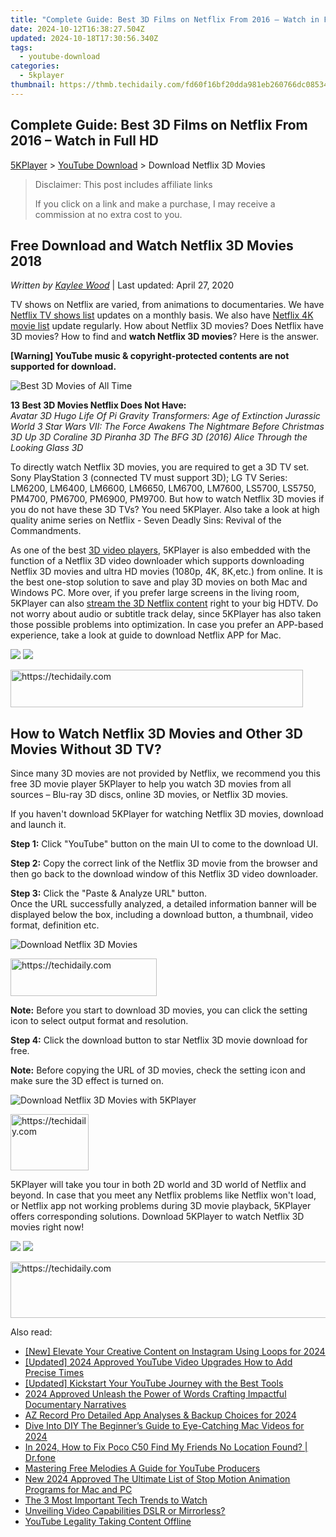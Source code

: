 ```yaml
---
title: "Complete Guide: Best 3D Films on Netflix From 2016 – Watch in Full HD"
date: 2024-10-12T16:38:27.504Z
updated: 2024-10-18T17:30:56.340Z
tags:
  - youtube-download
categories:
  - 5kplayer
thumbnail: https://thmb.techidaily.com/fd60f16bf20dda981eb260766dc085349ba6360b3659bdf5766d705fbc85be65.jpg
---
```


## Complete Guide: Best 3D Films on Netflix From 2016 – Watch in Full HD

[5KPlayer](https://tools.techidaily.com/5kplayer/products/) \> [YouTube Download](https://tools.techidaily.com/5kplayer/youtube-download/) \> Download Netflix 3D Movies

>  Disclaimer: This post includes affiliate links
>
>  If you click on a link and make a purchase, I may receive a commission at no extra cost to you.
>

## Free Download and Watch Netflix 3D Movies 2018

 _Written by [Kaylee Wood](https://www.quora.com/profile/Amanda-Hu-21)_ | Last updated: April 27, 2020 

TV shows on Netflix are varied, from animations to documentaries. We have [Netflix TV shows list](https://tools.techidaily.com/5kplayer/airplay/) updates on a monthly basis. We also have [Netflix 4K movie list](https://tools.techidaily.com/5kplayer/airplay/) update regularly. How about Netflix 3D movies? Does Netflix have 3D movies? How to find and **watch Netflix 3D movies**? Here is the answer.

**\[Warning\] YouTube music & copyright-protected contents are not supported for download.**

![Best 3D Movies of All Time](https://www.5kplayer.com/youtube-download/img/5kp-netflix-3d-zjy-41316.jpg) 

**13 Best 3D Movies Netflix Does Not Have:**  
_Avatar 3D_ 
 _Hugo_ 
 _Life Of Pi_ 
 _Gravity_ 
 _Transformers: Age of Extinction_ 
 _Jurassic World 3_ 
 _Star Wars VII: The Force Awakens_ 
 _The Nightmare Before Christmas 3D_ 
 _Up 3D_ 
 _Coraline 3D_ 
 _Piranha 3D_ 
 _The BFG 3D (2016)_ 
 _Alice Through the Looking Glass 3D_  

To directly watch Netflix 3D movies, you are required to get a 3D TV set. Sony PlayStation 3 (connected TV must support 3D); LG TV Series: LM6200, LM6400, LM6600, LM6650, LM6700, LM7600, LS5700, LS5750, PM4700, PM6700, PM6900, PM9700\. But how to watch Netflix 3D movies if you do not have these 3D TVs? You need 5KPlayer. Also take a look at high quality anime series on Netflix - Seven Deadly Sins: Revival of the Commandments.

As one of the best [3D video players](https://tools.techidaily.com/5kplayer/video-music-player/), 5KPlayer is also embedded with the function of a Netflix 3D video downloader which supports downloading Netflix 3D movies and ultra HD movies (1080p, 4K, 8K,etc.) from online. It is the best one-stop solution to save and play 3D movies on both Mac and Windows PC. More over, if you prefer large screens in the living room, 5KPlayer can also [stream the 3D Netflix content](https://tools.techidaily.com/5kplayer/airplay/) right to your big HDTV. Do not worry about audio or subtitle track delay, since 5KPlayer has also taken those possible problems into optimization. In case you prefer an APP-based experience, take a look at guide to download Netflix APP for Mac.

[![](https://www.5kplayer.com/youtube-download/../button/freedownwhitewin.png)](https://tools.techidaily.com/5kplayer/products/) [![](https://www.5kplayer.com/youtube-download/../button/freedownbackmac.png)](https://tools.techidaily.com/5kplayer/products/) 

<!-- affiliate ads begin -->
<a href="https://review-au.sjv.io/c/5597632/2098703/14409" target="_top" id="2098703">
  <img src="//a.impactradius-go.com/display-ad/14409-2098703" border="0" alt="https://techidaily.com" width="468" height="60"/>
</a>
<img height="0" width="0" src="https://review-au.sjv.io/i/5597632/2098703/14409" style="position:absolute;visibility:hidden;" border="0" />
<!-- affiliate ads end -->

## How to Watch Netflix 3D Movies and Other 3D Movies Without 3D TV?

Since many 3D movies are not provided by Netflix, we recommend you this free 3D movie player 5KPlayer to help you watch 3D movies from all sources – Blu-ray 3D discs, online 3D movies, or Netflix 3D movies. 

If you haven't download 5KPlayer for watching Netflix 3D movies, download and launch it.

**Step 1:** Click "YouTube" button on the main UI to come to the download UI.

**Step 2:** Copy the correct link of the Netflix 3D movie from the browser and then go back to the download window of this Netflix 3D video downloader.

**Step 3:** Click the "Paste & Analyze URL" button.  
 Once the URL successfully analyzed, a detailed information banner will be displayed below the box, including a download button, a thumbnail, video format, definition etc.

![Download Netflix 3D Movies](https://www.5kplayer.com/youtube-download/img/youtube-0119-01.jpg) 

<!-- affiliate ads begin -->
<a href="https://25home.pxf.io/c/5597632/2148640/16836" target="_top" id="2148640">
  <img src="//a.impactradius-go.com/display-ad/16836-2148640" border="0" alt="https://techidaily.com" width="234" height="60"/>
</a>
<img height="0" width="0" src="https://25home.pxf.io/i/5597632/2148640/16836" style="position:absolute;visibility:hidden;" border="0" />
<!-- affiliate ads end -->

**Note:** Before you start to download 3D movies, you can click the setting icon to select output format and resolution.

**Step 4:**  Click the download button to star Netflix 3D movie download for free.

**Note:** Before copying the URL of 3D movies, check the setting icon and make sure the 3D effect is turned on.

![Download Netflix 3D Movies with 5KPlayer](https://www.5kplayer.com/youtube-download/img/download-3d-moives-xsy-0325.jpg) 

<!-- affiliate ads begin -->
<a href="https://aligracehair.sjv.io/c/5597632/2135351/19272" target="_top" id="2135351">
  <img src="//a.impactradius-go.com/display-ad/19272-2135351" border="0" alt="https://techidaily.com" width="125" height="90"/>
</a>
<img height="0" width="0" src="https://aligracehair.sjv.io/i/5597632/2135351/19272" style="position:absolute;visibility:hidden;" border="0" />
<!-- affiliate ads end -->

5KPlayer will take you tour in both 2D world and 3D world of Netflix and beyond. In case that you meet any Netflix problems like Netflix won't load, or Netflix app not working problems during 3D movie playback, 5KPlayer offers corresponding solutions. Download 5KPlayer to watch Netflix 3D movies right now!

[![](https://www.5kplayer.com/youtube-download/../button/freedownwhitewin.png)](https://tools.techidaily.com/5kplayer/products/) [![](https://www.5kplayer.com/youtube-download/../button/freedownbackmac.png)](https://tools.techidaily.com/5kplayer/products/)

<!-- affiliate ads begin -->
<a href="https://unicoeye.pxf.io/c/5597632/2134238/18498" target="_top" id="2134238">
  <img src="//a.impactradius-go.com/display-ad/18498-2134238" border="0" alt="https://techidaily.com" width="728" height="90"/>
</a>
<img height="0" width="0" src="https://unicoeye.pxf.io/i/5597632/2134238/18498" style="position:absolute;visibility:hidden;" border="0" />
<!-- affiliate ads end -->

<ins class="adsbygoogle"
     style="display:block"
     data-ad-format="autorelaxed"
     data-ad-client="ca-pub-7571918770474297"
     data-ad-slot="1223367746"></ins>

<ins class="adsbygoogle"
     style="display:block"
     data-ad-client="ca-pub-7571918770474297"
     data-ad-slot="8358498916"
     data-ad-format="auto"
     data-full-width-responsive="true"></ins>

<span class="atpl-alsoreadstyle">Also read:</span>
<div><ul>
<li><a href="https://instagram-video-files.techidaily.com/new-elevate-your-creative-content-on-instagram-using-loops-for-2024/"><u>[New] Elevate Your Creative Content on Instagram Using Loops for 2024</u></a></li>
<li><a href="https://fox-blue.techidaily.com/updated-2024-approved-youtube-video-upgrades-how-to-add-precise-times/"><u>[Updated] 2024 Approved YouTube Video Upgrades How to Add Precise Times</u></a></li>
<li><a href="https://youtube-lab.techidaily.com/ed-kickstart-your-youtube-journey-with-the-best-tools/"><u>[Updated] Kickstart Your YouTube Journey with the Best Tools</u></a></li>
<li><a href="https://fox-http.techidaily.com/2024-approved-unleash-the-power-of-words-crafting-impactful-documentary-narratives/"><u>2024 Approved Unleash the Power of Words Crafting Impactful Documentary Narratives</u></a></li>
<li><a href="https://video-capture.techidaily.com/az-record-pro-detailed-app-analyses-and-backup-choices-for-2024/"><u>AZ Record Pro Detailed App Analyses & Backup Choices for 2024</u></a></li>
<li><a href="https://youtube-video-recordings.techidaily.com/dive-into-diy-the-beginners-guide-to-eye-catching-mac-videos-for-2024/"><u>Dive Into DIY The Beginner’s Guide to Eye-Catching Mac Videos for 2024</u></a></li>
<li><a href="https://review-topics.techidaily.com/in-2024-how-to-fix-poco-c50-find-my-friends-no-location-found-drfone-by-drfone-virtual-android/"><u>In 2024, How to Fix Poco C50 Find My Friends No Location Found? | Dr.fone</u></a></li>
<li><a href="https://youtube-video-recordings.techidaily.com/mastering-free-melodies-a-guide-for-youtube-producers/"><u>Mastering Free Melodies A Guide for YouTube Producers</u></a></li>
<li><a href="https://ai-video-tools.techidaily.com/new-2024-approved-the-ultimate-list-of-stop-motion-animation-programs-for-mac-and-pc/"><u>New 2024 Approved The Ultimate List of Stop Motion Animation Programs for Mac and PC</u></a></li>
<li><a href="https://technical-tips.techidaily.com/the-3-most-important-tech-trends-to-watch/"><u>The 3 Most Important Tech Trends to Watch</u></a></li>
<li><a href="https://youtube-video-recordings.techidaily.com/unveiling-video-capabilities-dslr-or-mirrorless/"><u>Unveiling Video Capabilities DSLR or Mirrorless?</u></a></li>
<li><a href="https://youtube-video-recordings.techidaily.com/youtube-legality-taking-content-offline/"><u>YouTube Legality Taking Content Offline</u></a></li>
</ul></div>


